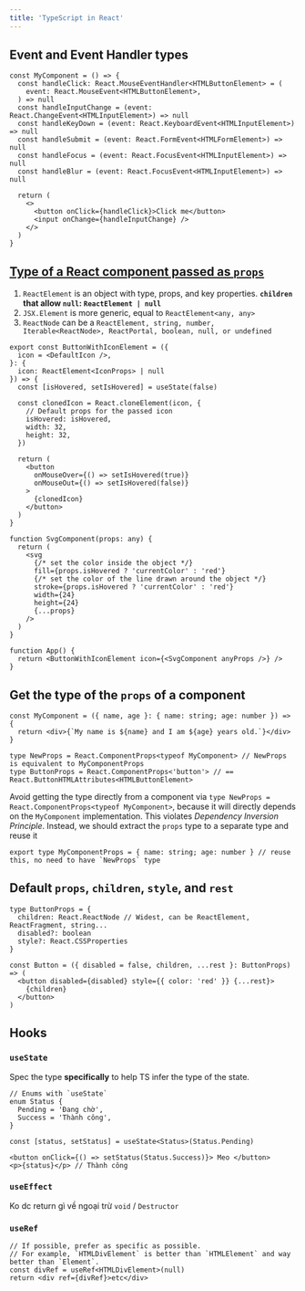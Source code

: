 ```yaml
---
title: 'TypeScript in React'
---
```


## Event and Event Handler types

```tsx
const MyComponent = () => {
  const handleClick: React.MouseEventHandler<HTMLButtonElement> = (
    event: React.MouseEvent<HTMLButtonElement>,
  ) => null
  const handleInputChange = (event: React.ChangeEvent<HTMLInputElement>) => null
  const handleKeyDown = (event: React.KeyboardEvent<HTMLInputElement>) => null
  const handleSubmit = (event: React.FormEvent<HTMLFormElement>) => null
  const handleFocus = (event: React.FocusEvent<HTMLInputElement>) => null
  const handleBlur = (event: React.FocusEvent<HTMLInputElement>) => null

  return (
    <>
      <button onClick={handleClick}>Click me</button>
      <input onChange={handleInputChange} />
    </>
  )
}
```

## [Type of a React component passed as `props`](https://codesandbox.io/p/sandbox/react-component-as-prop-icon-l6y3p8?file=/src/App.tsx:16,18)

1. `ReactElement` is an object with type, props, and key properties. **`children` that allow `null`: `ReactElement | null`**
2. `JSX.Element` is more generic, equal to `ReactElement<any, any>`
3. `ReactNode` can be a `ReactElement, string, number, Iterable<ReactNode>, ReactPortal, boolean, null, or undefined`

```tsx
export const ButtonWithIconElement = ({
  icon = <DefaultIcon />,
}: {
  icon: ReactElement<IconProps> | null
}) => {
  const [isHovered, setIsHovered] = useState(false)

  const clonedIcon = React.cloneElement(icon, {
    // Default props for the passed icon
    isHovered: isHovered,
    width: 32,
    height: 32,
  })

  return (
    <button
      onMouseOver={() => setIsHovered(true)}
      onMouseOut={() => setIsHovered(false)}
    >
      {clonedIcon}
    </button>
  )
}

function SvgComponent(props: any) {
  return (
    <svg
      {/* set the color inside the object */}
      fill={props.isHovered ? 'currentColor' : 'red'}
      {/* set the color of the line drawn around the object */}
      stroke={props.isHovered ? 'currentColor' : 'red'}
      width={24}
      height={24}
      {...props}
    />
  )
}

function App() {
  return <ButtonWithIconElement icon={<SvgComponent anyProps />} />
}
```

## Get the type of the `props` of a component

```tsx
const MyComponent = ({ name, age }: { name: string; age: number }) => {
  return <div>{`My name is ${name} and I am ${age} years old.`}</div>
}

type NewProps = React.ComponentProps<typeof MyComponent> // NewProps is equivalent to MyComponentProps
type ButtonProps = React.ComponentProps<'button'> // == React.ButtonHTMLAttributes<HTMLButtonElement>
```

Avoid getting the type directly from a component via `type NewProps = React.ComponentProps<typeof MyComponent>`, because it will directly depends on the `MyComponent` implementation. This violates _Dependency Inversion Principle_. Instead, we should extract the `props` type to a separate type and reuse it

```tsx
export type MyComponentProps = { name: string; age: number } // reuse this, no need to have `NewProps` type
```

## Default `props`, `children`, `style`, and `rest`

```tsx
type ButtonProps = {
  children: React.ReactNode // Widest, can be ReactElement, ReactFragment, string...
  disabled?: boolean
  style?: React.CSSProperties
}

const Button = ({ disabled = false, children, ...rest }: ButtonProps) => (
  <button disabled={disabled} style={{ color: 'red' }} {...rest}>
    {children}
  </button>
)
```

## Hooks

### `useState`

Spec the type **specifically** to help TS infer the type of the state.

```tsx
// Enums with `useState`
enum Status {
  Pending = 'Đang chờ',
  Success = 'Thành công',
}

const [status, setStatus] = useState<Status>(Status.Pending)

<button onClick={() => setStatus(Status.Success)}> Meo </button>
<p>{status}</p> // Thành công
```

### `useEffect`

Ko dc return gì về ngoại trừ `void` / `Destructor`

### `useRef`

```tsx
// If possible, prefer as specific as possible.
// For example, `HTMLDivElement` is better than `HTMLElement` and way better than `Element`.
const divRef = useRef<HTMLDivElement>(null)
return <div ref={divRef}>etc</div>
```
